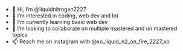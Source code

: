 - 👋 Hi, I’m @liquidnitrogen2227
- 👀 I’m interested in coding, web dev and Iot
- 🌱 I’m currently learning basic web dev
- 💞️ I’m looking to collaborate on multiple mastered and un mastered topics 
- 📫 Reach me on instagram with @xo_liquid_n2_on_fire_2227_xo

<!---
liquidnitrogen2227/liquidnitrogen2227 is a ✨ special ✨ repository because its `README.md` (this file) appears on your GitHub profile.
You can click the Preview link to take a look at your changes.
--->
